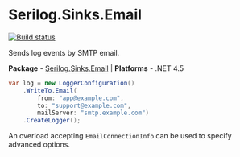 # Serilog.Sinks.Email

[![Build status](https://ci.appveyor.com/api/projects/status/sfvp7dw8u6aiodj1/branch/master?svg=true)](https://ci.appveyor.com/project/serilog/serilog-sinks-email/branch/master)

Sends log events by SMTP email.

**Package** - [Serilog.Sinks.Email](http://nuget.org/packages/serilog.sinks.email)
| **Platforms** - .NET 4.5

```csharp
var log = new LoggerConfiguration()
    .WriteTo.Email(
        from: "app@example.com",
        to: "support@example.com",
        mailServer: "smtp.example.com")
    .CreateLogger();
```

An overload accepting `EmailConnectionInfo` can be used to specify advanced options.
